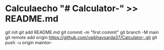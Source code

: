 # Calculaecho "# Calculator-" >> README.md
git init
git add README.md
git commit -m "first commit"
git branch -M main
git remote add origin https://github.com/vaibhavsarda37/Calculator-.git
git push -u origin maintor-
